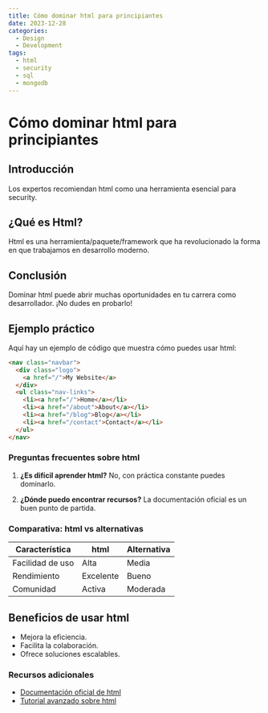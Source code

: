 ```yaml
---
title: Cómo dominar html para principiantes
date: 2023-12-28
categories: 
  - Design
  - Development
tags:
  - html
  - security
  - sql
  - mongodb
---
```


# Cómo dominar html para principiantes

## Introducción

Los expertos recomiendan html como una herramienta esencial para security.

## ¿Qué es Html?

Html es una herramienta/paquete/framework que ha revolucionado la forma en que trabajamos en desarrollo moderno.

## Conclusión

Dominar html puede abrir muchas oportunidades en tu carrera como desarrollador. ¡No dudes en probarlo!

## Ejemplo práctico

Aquí hay un ejemplo de código que muestra cómo puedes usar html:

```html
<nav class="navbar">
  <div class="logo">
    <a href="/">My Website</a>
  </div>
  <ul class="nav-links">
    <li><a href="/">Home</a></li>
    <li><a href="/about">About</a></li>
    <li><a href="/blog">Blog</a></li>
    <li><a href="/contact">Contact</a></li>
  </ul>
</nav>
```

### Preguntas frecuentes sobre html

1. **¿Es difícil aprender html?**
   No, con práctica constante puedes dominarlo.

2. **¿Dónde puedo encontrar recursos?**
   La documentación oficial es un buen punto de partida.

### Comparativa: html vs alternativas

| Característica | html | Alternativa |
|---------------|-------------|------------|
| Facilidad de uso | Alta | Media |
| Rendimiento | Excelente | Bueno |
| Comunidad | Activa | Moderada |

## Beneficios de usar html

- Mejora la eficiencia.
- Facilita la colaboración.
- Ofrece soluciones escalables.

### Recursos adicionales

- [Documentación oficial de html](https://example.com)
- [Tutorial avanzado sobre html](https://example.com/tutorial)